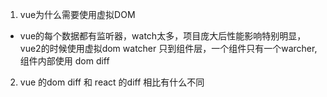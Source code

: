 1. vue为什么需要使用虚拟DOM
  * vue的每个数据都有监听器，watch太多，项目庞大后性能影响特别明显，vue2的时候使用虚拟dom watcher 只到组件层，一个组件只有一个warcher,组件内部使用 dom diff
2. vue 的dom diff 和 react 的diff 相比有什么不同  
